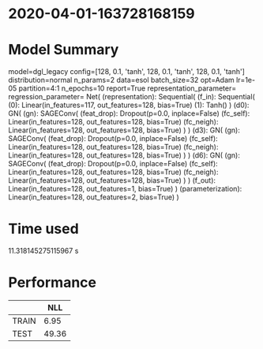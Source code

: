 2020-04-01-163728168159
===========================
# Model Summary
model=dgl_legacy
config=[128, 0.1, 'tanh', 128, 0.1, 'tanh', 128, 0.1, 'tanh']
distribution=normal
n_params=2
data=esol
batch_size=32
opt=Adam
lr=1e-05
partition=4:1
n_epochs=10
report=True
representation_parameter=
regression_parameter=
Net(
  (representation): Sequential(
    (f_in): Sequential(
      (0): Linear(in_features=117, out_features=128, bias=True)
      (1): Tanh()
    )
    (d0): GN(
      (gn): SAGEConv(
        (feat_drop): Dropout(p=0.0, inplace=False)
        (fc_self): Linear(in_features=128, out_features=128, bias=True)
        (fc_neigh): Linear(in_features=128, out_features=128, bias=True)
      )
    )
    (d3): GN(
      (gn): SAGEConv(
        (feat_drop): Dropout(p=0.0, inplace=False)
        (fc_self): Linear(in_features=128, out_features=128, bias=True)
        (fc_neigh): Linear(in_features=128, out_features=128, bias=True)
      )
    )
    (d6): GN(
      (gn): SAGEConv(
        (feat_drop): Dropout(p=0.0, inplace=False)
        (fc_self): Linear(in_features=128, out_features=128, bias=True)
        (fc_neigh): Linear(in_features=128, out_features=128, bias=True)
      )
    )
    (f_out): Linear(in_features=128, out_features=1, bias=True)
  )
  (parameterization): Linear(in_features=128, out_features=2, bias=True)
)
# Time used
11.318145275115967 s
# Performance 
|              |NLL           |
|------------- |------------- |
|TRAIN         |6.95          |
|TEST          |49.36         |
